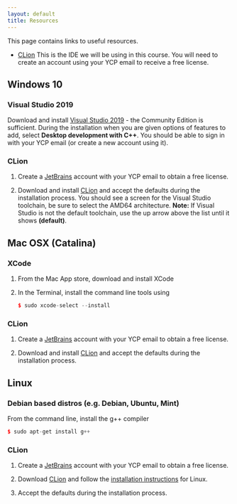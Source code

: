 ```yaml
---
layout: default
title: Resources
---
```


This page contains links to useful resources.

-   [CLion](https://www.jetbrains.com/clion/) This is the IDE we will be using in this course. You will need to create an account using your YCP email to receive a free license.


## Windows 10

### Visual Studio 2019

Download and install [Visual Studio 2019](https://visualstudio.microsoft.com) - the Community Edition is sufficient. During the installation when you are given options of features to add, select **Desktop development with C++**. You should be able to sign in with your YCP email (or create a new account using it).

### CLion

1.  Create a [JetBrains](https://account.jetbrains.com/login) account with your YCP email to obtain a free license. 

2. Download and install [CLion](https://www.jetbrains.com/clion/) and accept the defaults during the installation process. You should see a screen for the Visual Studio toolchain, be sure to select the AMD64 architecture. **Note:** If Visual Studio is not the default toolchain, use the up arrow above the list until it shows **(default)**.

## Mac OSX (Catalina)

### XCode

1. From the Mac App store, download and install XCode

2. In the Terminal, install the command line tools using

	```cpp
	$ sudo xcode-select --install
	```
    
### CLion

1.  Create a [JetBrains](https://account.jetbrains.com/login) account with your YCP email to obtain a free license. 

2. Download and install [CLion](https://www.jetbrains.com/clion/) and accept the defaults during the installation process.

## Linux

### Debian based distros (e.g. Debian, Ubuntu, Mint)

From the command line, install the g++ compiler

```cpp
$ sudo apt-get install g++
```
	
### CLion

1.  Create a [JetBrains](https://account.jetbrains.com/login) account with your YCP email to obtain a free license. 

2. Download [CLion](https://www.jetbrains.com/clion/) and follow the [installation instructions](https://www.jetbrains.com/help/clion/installation-guide.html#standalone)  for Linux.

3. Accept the defaults during the installation process.

